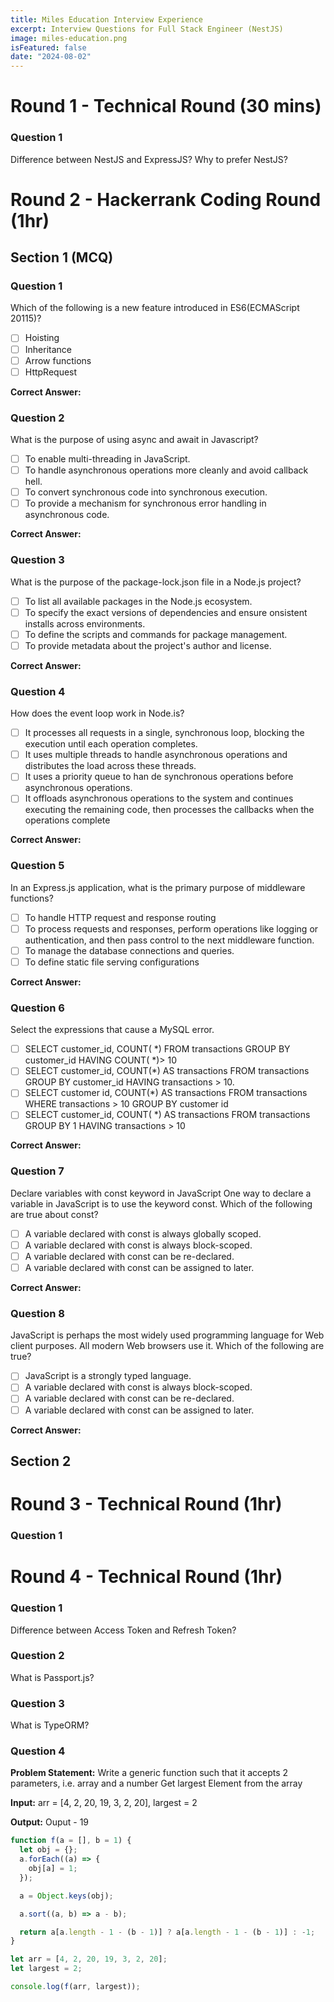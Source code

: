 ```yaml
---
title: Miles Education Interview Experience
excerpt: Interview Questions for Full Stack Engineer (NestJS)
image: miles-education.png
isFeatured: false
date: "2024-08-02"
---
```


# Round 1 - Technical Round (30 mins)

### Question 1

Difference between NestJS and ExpressJS? Why to prefer NestJS?

# Round 2 - Hackerrank Coding Round (1hr)

## Section 1 (MCQ)

### Question 1

Which of the following is a new feature introduced in ES6(ECMAScript 20115)?

- [ ] Hoisting
- [ ] Inheritance
- [ ] Arrow functions
- [ ] HttpRequest

**Correct Answer:**

### Question 2

What is the purpose of using async and await in Javascript?

- [ ] To enable multi-threading in JavaScript.
- [ ] To handle asynchronous operations more cleanly and avoid callback hell.
- [ ] To convert synchronous code into synchronous execution.
- [ ] To provide a mechanism for synchronous error handling in asynchronous code.

**Correct Answer:**

### Question 3

What is the purpose of the package-lock.json file in a Node.js project?

- [ ] To list all available packages in the Node.js ecosystem.
- [ ] To specify the exact versions of dependencies and ensure onsistent installs across environments.
- [ ] To define the scripts and commands for package management.
- [ ] To provide metadata about the project's author and license.

**Correct Answer:**

### Question 4

How does the event loop work in Node.is?

- [ ] It processes all requests in a single, synchronous loop, blocking the execution until each operation completes.
- [ ] It uses multiple threads to handle asynchronous operations and distributes the load across these threads.
- [ ] It uses a priority queue to han de synchronous operations before asynchronous operations.
- [ ] It offloads asynchronous operations to the system and continues executing the remaining code, then processes the callbacks when the operations complete

**Correct Answer:**

### Question 5

In an Express.js application, what is the primary purpose of middleware functions?

- [ ] To handle HTTP request and response routing
- [ ] To process requests and responses, perform operations like logging or authentication, and then pass control to the next middleware function.
- [ ] To manage the database connections and queries.
- [ ] To define static file serving configurations

**Correct Answer:**

### Question 6

Select the expressions that cause a MySQL error.

- [ ] SELECT customer_id, COUNT( *) FROM transactions GROUP BY customer_id HAVING COUNT( *)> 10
- [ ] SELECT customer_id, COUNT(*) AS transactions FROM transactions GROUP BY customer_id HAVING transactions > 10.
- [ ] SELECT customer id, COUNT(*) AS transactions FROM transactions WHERE transactions > 10 GROUP BY customer id 
- [ ] SELECT customer_id, COUNT( *) AS transactions FROM transactions GROUP BY 1 HAVING transactions > 10 

**Correct Answer:**

### Question 7

Declare variables with const keyword in JavaScript One way to declare a variable in JavaScript is to use the keyword const. Which of the following are true about const?

- [ ] A variable declared with const is always globally scoped.
- [ ] A variable declared with const is always block-scoped.
- [ ] A variable declared with const can be re-declared. 
- [ ] A variable declared with const can be assigned to later.

**Correct Answer:**


### Question 8

JavaScript is perhaps the most widely used programming language for Web client purposes. All modern Web browsers use it. Which of the following are true?

- [ ] JavaScript is a strongly typed language.
- [ ] A variable declared with const is always block-scoped.
- [ ] A variable declared with const can be re-declared. 
- [ ] A variable declared with const can be assigned to later.

**Correct Answer:**

## Section 2

# Round 3 - Technical Round (1hr)

### Question 1

# Round 4 - Technical Round (1hr)

### Question 1

Difference between Access Token and Refresh Token?

### Question 2

What is Passport.js?

### Question 3

What is TypeORM?

### Question 4

**Problem Statement:**
Write a generic function such that it accepts 2 parameters, i.e. array and a number
Get largest Element from the array

**Input:**
arr = [4, 2, 20, 19, 3, 2, 20], largest = 2

**Output:**
Ouput - 19

```js
function f(a = [], b = 1) {
  let obj = {};
  a.forEach((a) => {
    obj[a] = 1;
  });

  a = Object.keys(obj);

  a.sort((a, b) => a - b);

  return a[a.length - 1 - (b - 1)] ? a[a.length - 1 - (b - 1)] : -1;
}

let arr = [4, 2, 20, 19, 3, 2, 20];
let largest = 2;

console.log(f(arr, largest));
```

